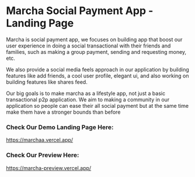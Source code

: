 # Marcha Social Payment App - Landing Page
Marcha is social payment app, we focuses on building app that boost our user experience in doing a social transactional with their friends and families, such as making a group payment, sending and requesting money, etc.

We also provide a social media feels approach in our application by building features like add friends, a cool user profile, elegant ui, and also working on building features like shares feed.

Our big goals is to make marcha as a lifestyle app, not just a basic transactional p2p application. We aim to making a community in our application so people can ease their all social payment but at the same time make them have a stronger bounds than before

### Check Our Demo Landing Page Here: ###
https://marchaa.vercel.app/


### Check Our Preview Here: ###
https://marcha-preview.vercel.app/
